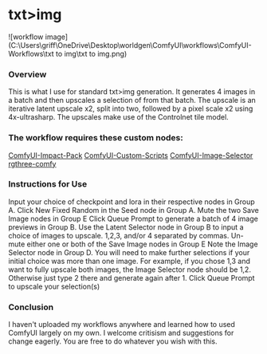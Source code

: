 # txt>img

![workflow image](C:\Users\griff\OneDrive\Desktop\worldgen\ComfyUI\workflows\ComfyUI-Workflows\txt to img\txt to img.png)

### Overview

This is what I use for standard txt>img generation. It generates 4 images in a batch and then upscales a selection of from that batch. The upscale is an iterative latent upscale x2, split into two, followed by a pixel scale x2 using 4x-ultrasharp. The upscales make use of the Controlnet tile model.

### The workflow requires these custom nodes:

[ComfyUI-Impact-Pack](https://github.com/ltdrdata/ComfyUI-Impact-Pack)
[ComfyUI-Custom-Scripts](https://github.com/pythongosssss/ComfyUI-Custom-Scripts)
[ComfyUI-Image-Selector](https://github.com/SLAPaper/ComfyUI-Image-Selector)
[rgthree-comfy](https://github.com/rgthree/rgthree-comfy)

### Instructions for Use

Input your choice of checkpoint and lora in their respective nodes in Group A.
Click New Fixed Random in the Seed node in Group A.
Mute the two Save Image nodes in Group E
Click Queue Prompt to generate a batch of 4 image previews in Group B.
Use the Latent Selector node in Group B to input a choice of images to upscale. 1,2,3, and/or 4 separated by commas.
Un-mute either one or both of the Save Image nodes in Group E
Note the Image Selector node in Group D. You will need to make further selections if your initial choice was more than one image. For example, if you chose 1,3 and want to fully upscale both images, the Image Selector node should be 1,2. Otherwise just type 2 there and generate again after 1.
Click Queue Prompt to upscale your selection(s)

### Conclusion

I haven't uploaded my workflows anywhere and learned how to used ComfyUI largely on my own. I welcome critisism and suggestions for change eagerly. You are free to do whatever you wish with this.